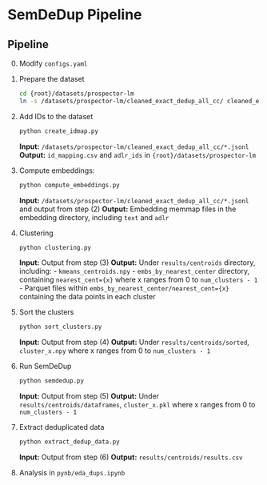 # SemDeDup Pipeline

## Pipeline

0) Modify `configs.yaml`

1) Prepare the dataset
    ```sh
    cd {root}/datasets/prospector-lm
    ln -s /datasets/prospector-lm/cleaned_exact_dedup_all_cc/ cleaned_exact_dedup_all_cc
    ```

2) Add IDs to the dataset
    ```sh
    python create_idmap.py
    ```
    **Input:** `/datasets/prospector-lm/cleaned_exact_dedup_all_cc/*.jsonl`
    **Output:** `id_mapping.csv` and `adlr_ids` in `{root}/datasets/prospector-lm`

3) Compute embeddings:
    ```sh
    python compute_embeddings.py
    ```
    **Input:** `/datasets/prospector-lm/cleaned_exact_dedup_all_cc/*.jsonl` and output from step (2)
    **Output:** Embedding memmap files in the embedding directory, including `text` and `adlr`

4) Clustering
    ```sh
    python clustering.py
    ```
    **Input:** Output from step (3)
    **Output:** Under `results/centroids` directory, including:
        - `kmeans_centroids.npy`
        - `embs_by_nearest_center` directory, containing `nearest_cent={x}` where x ranges from 0 to `num_clusters - 1`
        - Parquet files within `embs_by_nearest_center/nearest_cent={x}` containing the data points in each cluster

5) Sort the clusters
    ```sh
    python sort_clusters.py
    ```
    **Input:** Output from step (4)
    **Output:** Under `results/centroids/sorted`, `cluster_x.npy` where x ranges from 0 to `num_clusters - 1`

6) Run SemDeDup
    ```sh
    python semdedup.py
    ```
    **Input:** Output from step (5)
    **Output:** Under `results/centroids/dataframes`, `cluster_x.pkl` where x ranges from 0 to `num_clusters - 1`

7) Extract deduplicated data
    ```sh
    python extract_dedup_data.py
    ```
    **Input:** Output from step (6)
    **Output:** `results/centroids/results.csv`

8) Analysis in `pynb/eda_dups.ipynb`
